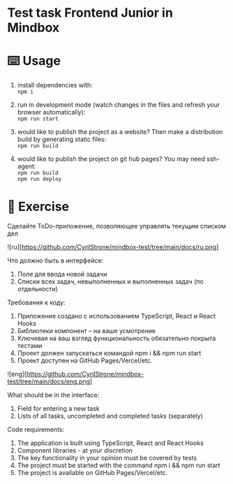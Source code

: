 # Test task Frontend Junior in Mindbox
# ⌨️ Usage

1. install dependencies with:  
`npm i`

1. run in development mode (watch changes in the files and refresh your browser automatically):  
`npm run start`

1. would like to publish the project as a website? Then make a distribution build by generating static files:  
`npm run build` 

1. would like to publish the project on git hub pages? You may need ssh-agent:  
`npm run build`     
`npm run deploy` 

# 📝 Exercise

Сделайте ToDo-приложение, позволяющее управлять текущим списком дел

![ru][https://github.com/CyrilStrone/mindbox-test/tree/main/docs/ru.png]

Что должно быть в интерфейсе:
1. Поле для ввода новой задачи
2. Списки всех задач, невыполненных и выполненных задач (по отдельности)
 
Требования к коду:
1. Приложение создано с использованием TypeScript, React и React Hooks
1. Библиотеки компонент – на ваше усмотрение
1. Ключевая на ваш взгляд функциональность обязательно покрыта тестами
1. Проект должен запускаться командой npm i && npm run start
1. Проект доступен на GitHub Pages/Vercel/etc.

![eng][https://github.com/CyrilStrone/mindbox-test/tree/main/docs/eng.png]

What should be in the interface:
1. Field for entering a new task
2. Lists of all tasks, uncompleted and completed tasks (separately)
 
Code requirements:
1. The application is built using TypeScript, React and React Hooks
1. Component libraries - at your discretion
1. The key functionality in your opinion must be covered by tests
1. The project must be started with the command npm i && npm run start
1. The project is available on GitHub Pages/Vercel/etc.
